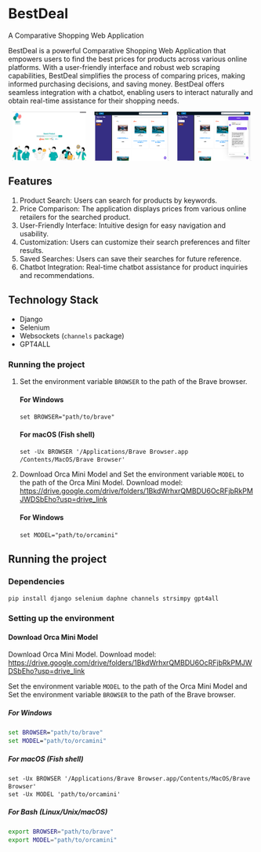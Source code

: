 # BestDeal
A Comparative Shopping Web Application


BestDeal is a powerful Comparative Shopping Web Application that empowers users to find the best prices for products across various online platforms. With a user-friendly interface and robust web scraping capabilities, BestDeal simplifies the process of comparing prices, making informed purchasing decisions, and saving money. BestDeal offers seamless integration with a chatbot, enabling users to interact naturally and obtain real-time assistance for their shopping needs.

<div style="display: flex; justify-content: space-around;">
  <img src="images/Home.png" alt="Image 1" style="width: 30%;">
  <img src="images/Search.png" alt="Image 2" style="width: 30%;">
  <img src="images/Chatbot.png" alt="Image 3" style="width: 30%;">
</div>

## Features
1. Product Search: Users can search for products by keywords.
2. Price Comparison: The application displays prices from various online retailers for the searched product.
3. User-Friendly Interface: Intuitive design for easy navigation and usability.
4. Customization: Users can customize their search preferences and filter results.
5. Saved Searches: Users can save their searches for future reference.
6. Chatbot Integration: Real-time chatbot assistance for product inquiries and recommendations.

## Technology Stack
* Django
* Selenium
* Websockets (`channels` package)
* GPT4ALL

### Running the project
1. Set the environment variable `BROWSER` to the path of the Brave browser.
   #### For Windows
    ```
    set BROWSER="path/to/brave"
    ```

    #### For macOS (Fish shell)
    ```
    set -Ux BROWSER '/Applications/Brave Browser.app
    /Contents/MacOS/Brave Browser'
    ```
2. Download Orca Mini Model and Set the environment variable `MODEL` to the path of the Orca Mini Model.
    Download model: https://drive.google.com/drive/folders/1BkdWrhxrQMBDU6OcRFjbRkPMJWDSbEho?usp=drive_link
    #### For Windows
    ```
    set MODEL="path/to/orcamini"
    ```


## Running the project
### Dependencies
```
pip install django selenium daphne channels strsimpy gpt4all
```
### Setting up the environment
#### Download Orca Mini Model
Download Orca Mini Model. 
Download model: https://drive.google.com/drive/folders/1BkdWrhxrQMBDU6OcRFjbRkPMJWDSbEho?usp=drive_link

Set the environment variable `MODEL` to the path of the Orca Mini Model and Set the environment variable `BROWSER` to the path of the Brave browser.

##### For Windows
```cmd
set BROWSER="path/to/brave"
set MODEL="path/to/orcamini"
```

##### For macOS (Fish shell)
```
set -Ux BROWSER '/Applications/Brave Browser.app/Contents/MacOS/Brave Browser'
set -Ux MODEL 'path/to/orcamini'
```

##### For Bash (Linux/Unix/macOS)
```bash
export BROWSER="path/to/brave"
export MODEL="path/to/orcamini"
